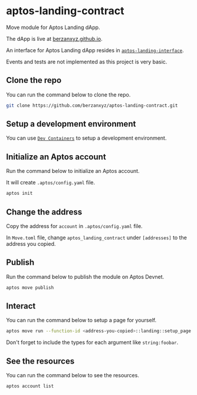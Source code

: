 # aptos-landing-contract
Move module for Aptos Landing dApp.

The dApp is live at [berzanxyz.github.io](https://berzanxyz.github.io/aptos-landing-interface/0x4eb9d24d059db22f0f2a858f128f2e747f5ff7c441c2b95c87559aae1c29c4f7).

An interface for Aptos Landing dApp resides in [`aptos-landing-interface`](https://github.com/berzanxyz/aptos-landing-interface).

Events and tests are not implemented as this project is very basic.

## Clone the repo
You can run the command below to clone the repo.
```sh
git clone https://github.com/berzanxyz/aptos-landing-contract.git
```


## Setup a development environment
You can use [`Dev Containers`](https://code.visualstudio.com/docs/devcontainers/containers) to setup a development environment.

## Initialize an Aptos account
Run the command below to initialize an Aptos account. 

It will create `.aptos/config.yaml` file.
```sh
aptos init
```

## Change the address
Copy the address for `account` in `.aptos/config.yaml` file.

In `Move.toml` file, change `aptos_landing_contract` under `[addresses]` to the address you copied.

## Publish
Run the command below to publish the module on Aptos Devnet.
```sh
aptos move publish
```

## Interact
You can run the command below to setup a page for yourself.

```sh
aptos move run --function-id <address-you-copied>::landing::setup_page --args '<name>' '<website>' '<twitter>' '<facebook>' '<instagram>' '<youtube>' '<tiktok>'
```

Don't forget to include the types for each argument like `string:foobar`.


## See the resources
You can run the command below to see the resources.
```sh 
aptos account list
```
